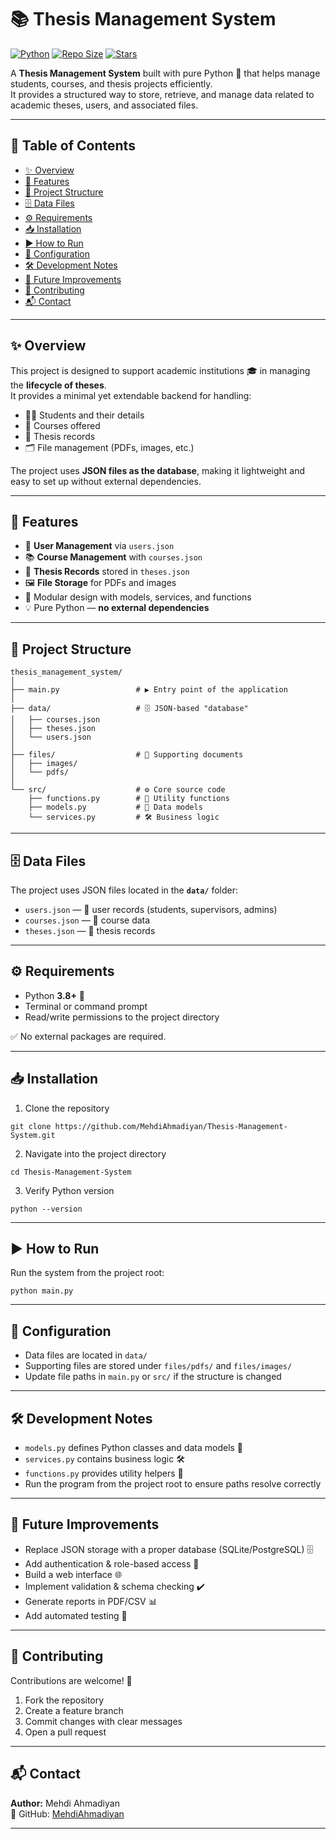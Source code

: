 # 📚 Thesis Management System

[![Python](https://img.shields.io/badge/python-3.8%2B-blue.svg)](https://www.python.org/downloads/)
[![Repo Size](https://img.shields.io/github/repo-size/MehdiAhmadiyan/Thesis-Management-System.svg)](https://github.com/MehdiAhmadiyan/Thesis-Management-System)
[![Stars](https://img.shields.io/github/stars/MehdiAhmadiyan/Thesis-Management-System?style=social)](https://github.com/MehdiAhmadiyan/Thesis-Management-System/stargazers)

A **Thesis Management System** built with pure Python 🐍 that helps manage students, courses, and thesis projects efficiently.  
It provides a structured way to store, retrieve, and manage data related to academic theses, users, and associated files.

---

## 📑 Table of Contents
- [✨ Overview](#-overview)
- [🚀 Features](#-features)
- [📂 Project Structure](#-project-structure)
- [🗄️ Data Files](#️-data-files)
- [⚙️ Requirements](#️-requirements)
- [📥 Installation](#-installation)
- [▶️ How to Run](#️-how-to-run)
- [🔧 Configuration](#-configuration)
- [🛠️ Development Notes](#️-development-notes)
- [🌟 Future Improvements](#-future-improvements)
- [🤝 Contributing](#-contributing)
- [📬 Contact](#-contact)

---

## ✨ Overview
This project is designed to support academic institutions 🎓 in managing the **lifecycle of theses**.  
It provides a minimal yet extendable backend for handling:
- 👨‍🎓 Students and their details  
- 📘 Courses offered  
- 📄 Thesis records  
- 🗂️ File management (PDFs, images, etc.)  

The project uses **JSON files as the database**, making it lightweight and easy to set up without external dependencies.

---

## 🚀 Features
- 👥 **User Management** via `users.json`  
- 📚 **Course Management** with `courses.json`  
- 📝 **Thesis Records** stored in `theses.json`  
- 🖼️ **File Storage** for PDFs and images  
- 🧩 Modular design with models, services, and functions  
- 💡 Pure Python — **no external dependencies**

---

## 📂 Project Structure
```
thesis_management_system/
│
├── main.py                 # ▶️ Entry point of the application
│
├── data/                   # 🗄️ JSON-based "database"
│   ├── courses.json
│   ├── theses.json
│   └── users.json
│
├── files/                  # 📂 Supporting documents
│   ├── images/
│   └── pdfs/
│
└── src/                    # ⚙️ Core source code
    ├── functions.py        # 🔧 Utility functions
    ├── models.py           # 🧱 Data models
    └── services.py         # 🛠️ Business logic
```

---

## 🗄️ Data Files
The project uses JSON files located in the **`data/`** folder:
- `users.json`   — 👥 user records (students, supervisors, admins)  
- `courses.json` — 📘 course data  
- `theses.json`  — 📝 thesis records  

---

## ⚙️ Requirements
- Python **3.8+** 🐍  
- Terminal or command prompt  
- Read/write permissions to the project directory  

✅ No external packages are required.

---

## 📥 Installation
1. Clone the repository  
```
git clone https://github.com/MehdiAhmadiyan/Thesis-Management-System.git
```

2. Navigate into the project directory  
```
cd Thesis-Management-System
```

3. Verify Python version  
```
python --version
```

---

## ▶️ How to Run
Run the system from the project root:  
```
python main.py
```

---

## 🔧 Configuration
- Data files are located in `data/`  
- Supporting files are stored under `files/pdfs/` and `files/images/`  
- Update file paths in `main.py` or `src/` if the structure is changed  

---

## 🛠️ Development Notes
- `models.py` defines Python classes and data models 🧱  
- `services.py` contains business logic 🛠️  
- `functions.py` provides utility helpers 🔧  
- Run the program from the project root to ensure paths resolve correctly  

---

## 🌟 Future Improvements
- Replace JSON storage with a proper database (SQLite/PostgreSQL) 🗄️  
- Add authentication & role-based access 🔐  
- Build a web interface 🌐  
- Implement validation & schema checking ✔️  
- Generate reports in PDF/CSV 📊  
- Add automated testing 🧪  

---

## 🤝 Contributing
Contributions are welcome! 🚀  
1. Fork the repository  
2. Create a feature branch  
3. Commit changes with clear messages  
4. Open a pull request  

---

## 📬 Contact
**Author:** Mehdi Ahmadiyan  
🔗 GitHub: [MehdiAhmadiyan](https://github.com/MehdiAhmadiyan)  

---
